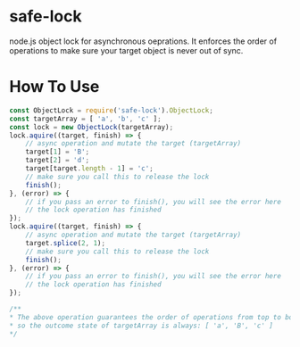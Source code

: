 # safe-lock

node.js object lock for asynchronous oeprations.
It enforces the order of operations to make sure your target object is never out of sync.

# How To Use

```javascript
const ObjectLock = require('safe-lock').ObjectLock;
const targetArray = [ 'a', 'b', 'c' ];
const lock = new ObjectLock(targetArray);
lock.aquire((target, finish) => {
    // async operation and mutate the target (targetArray)
    target[1] = 'B';
    target[2] = 'd';
    target[target.length - 1] = 'c';
    // make sure you call this to release the lock
    finish();
}, (error) => {
    // if you pass an error to finish(), you will see the error here
    // the lock operation has finished
});
lock.aquire((target, finish) => {
    // async operation and mutate the target (targetArray)
    target.splice(2, 1);
    // make sure you call this to release the lock
    finish();
}, (error) => {
    // if you pass an error to finish(), you will see the error here
    // the lock operation has finished
});

/**
* The above operation guarantees the order of operations from top to bottom
* so the outcome state of targetArray is always: [ 'a', 'B', 'c' ]
*/
```


